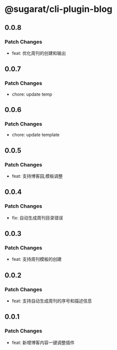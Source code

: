 # @sugarat/cli-plugin-blog

## 0.0.8

### Patch Changes

- feat: 优化周刊的创建和输出

## 0.0.7

### Patch Changes

- chore: update temp

## 0.0.6

### Patch Changes

- chore: update template

## 0.0.5

### Patch Changes

- feat: 支持博客园,模板调整

## 0.0.4

### Patch Changes

- fix: 自动生成周刊目录错误

## 0.0.3

### Patch Changes

- feat: 支持周刊模板的创建

## 0.0.2

### Patch Changes

- feat: 支持自动生成周刊的序号和描述信息

## 0.0.1

### Patch Changes

- feat: 新增博客内容一键调整插件
